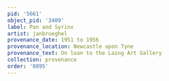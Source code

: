 ```yaml
---
pid: '5661'
object_pid: '3409'
label: Pan and Syrinx
artist: janbrueghel
provenance_date: 1951 to 1956
provenance_location: Newcastle upon Tyne
provenance_text: On loan to the Laing Art Gallery
collection: provenance
order: '0895'
---
```

